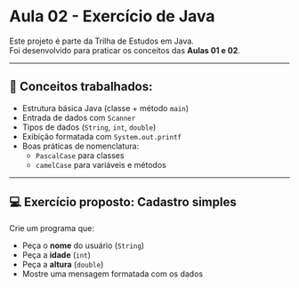 # Aula 02 - Exercício de Java

Este projeto é parte da Trilha de Estudos em Java.  
Foi desenvolvido para praticar os conceitos das **Aulas 01 e 02**.

---

## 🧠 Conceitos trabalhados:

- Estrutura básica Java (classe + método `main`)
- Entrada de dados com `Scanner`
- Tipos de dados (`String`, `int`, `double`)
- Exibição formatada com `System.out.printf`
- Boas práticas de nomenclatura:
    - `PascalCase` para classes
    - `camelCase` para variáveis e métodos

---

## 💻 Exercício proposto: Cadastro simples

Crie um programa que:

- Peça o **nome** do usuário (`String`)
- Peça a **idade** (`int`)
- Peça a **altura** (`double`)
- Mostre uma mensagem formatada com os dados
